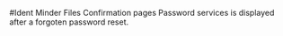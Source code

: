 #Ident Minder Files
Confirmation pages
Password services is displayed after a forgoten password reset.
